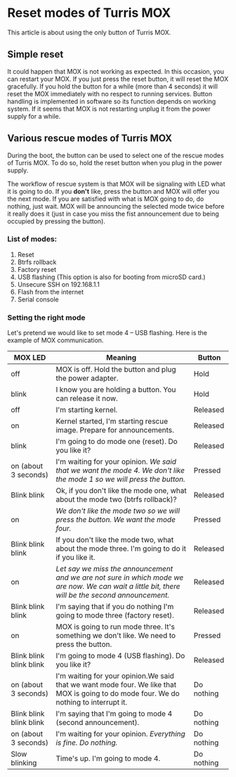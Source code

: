 Reset modes of Turris MOX
=========================

This article is about using the only button of Turris MOX.

Simple reset
------------

It could happen that MOX is not working as expected. In this occasion, you can restart your MOX. If you just press the reset button, it will reset the MOX gracefully. If you hold the button for a while (more than 4 seconds) it will reset the MOX immediately with no respect to running services. Button handling is implemented in software so its function depends on working system. If it seems that MOX is not restarting unplug it from the power supply for a while.

Various rescue modes of Turris MOX
---------------------------

During the boot, the button can be used to select one of the rescue modes of Turris MOX. To do so, hold the reset button when you plug in the power supply.

The workflow of rescue system is that MOX will be signaling with LED what it is going to do. If you **don't** like, press the button and MOX will offer you the next mode. If you are satisfied with what is MOX going to do, do nothing, just wait. MOX will be announcing the selected mode twice before it really does it (just in case you miss the fist announcement due to being occupied by pressing the button).

### List of modes:

1. Reset
2. Btrfs rollback
3. Factory reset
4. USB flashing (This option is also for booting from microSD card.)
5. Unsecure SSH on 192.168.1.1
6. Flash from the internet
7. Serial console

### Setting the right mode

Let's pretend we would like to set mode 4 – USB flashing. Here is the example of MOX communication.


| MOX LED     | Meaning                                                 | Button |
|------|----------------------------------------------------------------|--------|
| off         | MOX is off. Hold the button and plug the power adapter. | Hold   |
| blink       |I know you are holding a button. You can release it now. | Hold   |
|off |I'm starting kernel. |Released |
|on |Kernel started, I'm starting rescue image. Prepare for announcements. |Released|
|blink |I'm going to do mode one (reset). Do you like it?|Released|
|on (about 3 seconds)|I'm waiting for your opinion. _We said that we want the mode 4. We don't like the mode 1 so we will press the button._|Pressed|
|Blink blink|Ok, if you don't like the mode one, what about the mode two (btrfs rollback)?|Released|
|on|_We don't like the mode two so we will press the button. We want the mode four._|Pressed|
|Blink blink blink|If you don't like the mode two, what about the mode three. I'm going to do it if you like it.|Released|
|on|_Let say we miss the announcement and we are not sure in which mode we are now. We can wait a little bit, there will be the second announcement._|Released|
|Blink blink blink|I'm saying that if you do nothing I'm going to mode three (factory reset).|Released|
|on|MOX is going to run mode three. It's something we don't like. We need to press the button.|Pressed|
|Blink blink blink blink| I'm going to mode 4 (USB flashing). Do you like it?|Released|
|on (about 3 seconds)|I'm waiting for your opinion.We said that we want mode four. We like that MOX is going to do mode four. We do nothing to interrupt it.|Do nothing|
|Blink blink blink blink|I'm saying that I'm going to mode 4 (second announcement).|Do nothing|
|on (about 3 seconds)|I'm waiting for your opinion. _Everything is fine. Do nothing._ |Do nothing|
|Slow blinking |Time's up. I'm going to mode 4. |Do nothing|
